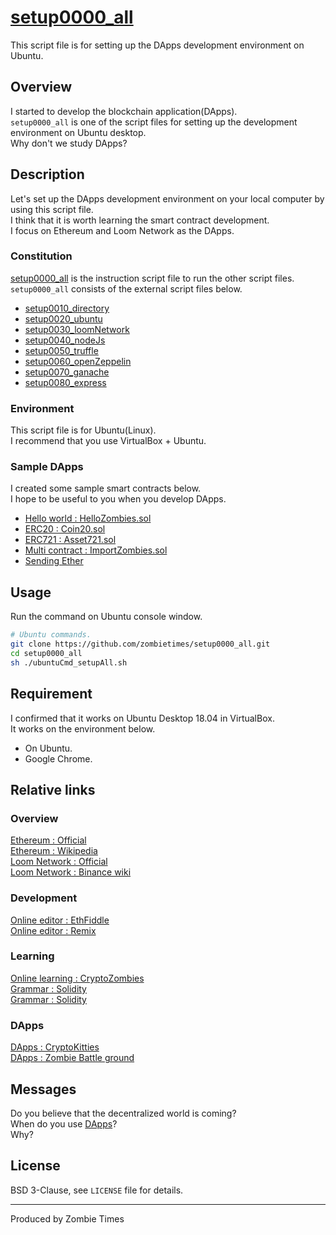 # [setup0000_all](https://github.com/zombietimes/setup0000_all)
This script file is for setting up the DApps development environment on Ubuntu.  

## Overview
I started to develop the blockchain application(DApps).  
`setup0000_all` is one of the script files for setting up the development environment on Ubuntu desktop.  
Why don't we study DApps?  

## Description
Let's set up the DApps development environment on your local computer by using this script file.  
I think that it is worth learning the smart contract development.  
I focus on Ethereum and Loom Network as the DApps.  

### Constitution
[setup0000_all](https://github.com/zombietimes/setup0000_all) is the instruction script file to run the other script files.  
`setup0000_all` consists of the external script files below.  
- [setup0010_directory]()
- [setup0020_ubuntu]()
- [setup0030_loomNetwork]()
- [setup0040_nodeJs]()
- [setup0050_truffle]()
- [setup0060_openZeppelin]()
- [setup0070_ganache]()
- [setup0080_express]()

### Environment
This script file is for Ubuntu(Linux).  
I recommend that you use VirtualBox + Ubuntu.  

### Sample DApps
I created some sample smart contracts below.  
I hope to be useful to you when you develop DApps.  
- [Hello world : HelloZombies.sol]()
- [ERC20 : Coin20.sol]()
- [ERC721 : Asset721.sol]()
- [Multi contract : ImportZombies.sol]()
- [Sending Ether]()

## Usage
Run the command on Ubuntu console window.  
```sh
# Ubuntu commands.
git clone https://github.com/zombietimes/setup0000_all.git
cd setup0000_all
sh ./ubuntuCmd_setupAll.sh
```

## Requirement
I confirmed that it works on Ubuntu Desktop 18.04 in VirtualBox.  
It works on the environment below.  
- On Ubuntu.
- Google Chrome.

## Relative links
### Overview
[Ethereum : Official](https://www.ethereum.org/)  
[Ethereum : Wikipedia](https://en.wikipedia.org/wiki/Ethereum)  
[Loom Network : Official](https://loomx.io/)  
[Loom Network : Binance wiki](https://info.binance.com/en/currencies/loom-network)  

### Development
[Online editor : EthFiddle](https://ethfiddle.com/)  
[Online editor : Remix](https://remix.ethereum.org/)  

### Learning
[Online learning : CryptoZombies](https://cryptozombies.io/)  
[Grammar : Solidity](https://solidity.readthedocs.io/)  
[Grammar : Solidity](https://github.com/ConsenSys/smart-contract-best-practices)  

### DApps
[DApps : CryptoKitties](https://www.cryptokitties.co/)  
[DApps : Zombie Battle ground](https://loom.games/en/)  

## Messages
Do you believe that the decentralized world is coming?  
When do you use [DApps](https://en.wikipedia.org/wiki/Decentralized_application)?  
Why?  

## License
BSD 3-Clause, see `LICENSE` file for details.  

---
Produced by Zombie Times  

